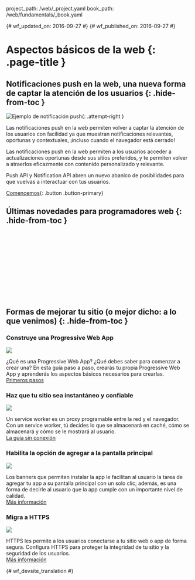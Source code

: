 project_path: /web/_project.yaml
book_path: /web/fundamentals/_book.yaml

{# wf_updated_on: 2016-09-27 #}
{# wf_published_on: 2016-09-27 #}

<style>
nav.devsite-page-nav, .devsite-rating-container, .page-title {display:none;}
</style>

# Aspectos básicos de la web {: .page-title }

## Notificaciones push en la web, una nueva forma de captar la atención de los usuarios {: .hide-from-toc  }

![Ejemplo de notificación push](/web/images/common/push-notification-16x9.png){: .attempt-right }

Las notificaciones push en la web permiten volver a captar la atención de los usuarios con facilidad
ya que muestran notificaciones relevantes, oportunas y contextuales,
¡incluso cuando el navegador está cerrado!

Las notificaciones push en la web permiten a los usuarios acceder a actualizaciones oportunas desde sus sitios
preferidos, y te permiten volver a atraerlos eficazmente con contenido personalizado
y relevante.

Push API y Notification API abren un nuevo abanico de posibilidades
para que vuelvas a interactuar con tus usuarios.

[Comencemos](engage-and-retain/push-notifications/){: .button .button-primary}

## Últimas novedades para programadores web {: .hide-from-toc }

<div class="video-wrapper">
  <iframe class="devsite-embedded-youtube-video" data-video-id="YEbtvKPvTYE"
          data-autohide="1" data-showinfo="0" frameborder="0" allowfullscreen>
  </iframe>
</div>

<div class="feed hfeed" data-limit="2">
  <a href="https://google-developers.appspot.com/web/updates/rss.xml"></a>
  <article class="hentry">
    <a class="link"><header></header></a>
    <article class="entry-content" data-truncate="50w"></article>
    <div>
      <a class="link"><time class="updated published"></time></a>
    </div>
  </article>
</div>

<div class="clearfix"></div>

## Formas de mejorar tu sitio (o mejor dicho: a lo que venimos) {: .hide-from-toc }

<div class="attempt-left">
  <h3 class="hide-from-toc">Construye una Progressive Web App</h3>
  <img src="/web/fundamentals/images/ic_important_devices_black_48dp.png" class="devsite-landing-row-item-image">
  <p>
    ¿Qué es una Progressive Web App? ¿Qué debes saber para comenzar a 
    crear una? En esta guía paso a paso, crearás tu propia 
    Progressive Web App y aprenderás los aspectos básicos necesarios
    para crearlas.<br>
    <a href="/web/fundamentals/getting-started/codelabs/your-first-pwapp/">Primeros pasos</a>
  </p>
</div>
<div class="attempt-right">
  <h3 class="hide-from-toc">Haz que tu sitio sea instantáneo y confiable</h3>
  <img src="/web/fundamentals/images/ic_thumb_up_black_48dp.png" class="devsite-landing-row-item-image">
  <p>
    Un service worker es un proxy programable entre la red
    y el navegador. Con un service worker, tú decides lo que se almacenará
    en caché, cómo se almacenará y cómo se le mostrará al usuario.<br>
    <a href="/web/fundamentals/instant-and-offline/offline-cookbook/">La guía sin conexión</a>
  </p>
</div>
<div class="clearfix"></div>
<div class="attempt-left">
  <h3 class="hide-from-toc">Habilita la opción de agregar a la pantalla principal</h3>
  <img src="/web/fundamentals/images/ic_home_black_48dp.png" class="devsite-landing-row-item-image">
  <p>
    Los banners que permiten instalar la app le facilitan al usuario la tarea de agregar tu app a su
    pantalla principal con un solo clic; además, es una forma de decirle al usuario
    que la app cumple con un importante nivel de calidad.<br>
    <a href="/web/fundamentals/engage-and-retain/app-install-banners/">Más información</a>
  </p>
</div>
<div class="attempt-right">
  <h3 class="hide-from-toc">Migra a HTTPS</h3>
  <img src="/web/fundamentals/images/ic_https_black_48dp.png" class="devsite-landing-row-item-image">
  <p>
    HTTPS les permite a los usuarios conectarse a tu sitio web o app de forma segura. Configura
    HTTPS para proteger la integridad de tu sitio y la seguridad de
    los usuarios.<br>
    <a href="/web/fundamentals/security/encrypt-in-transit/why-https">Más información</a>
  </p>
</div>


{# wf_devsite_translation #}
